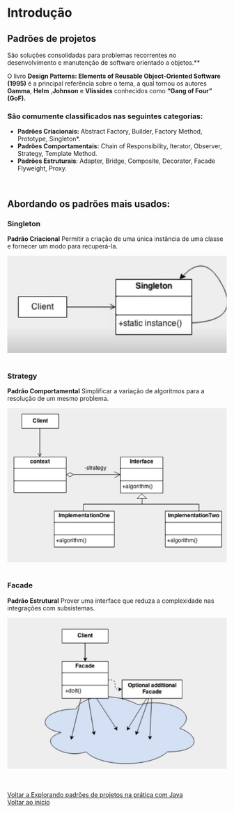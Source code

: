 # Introdução

## Padrões de projetos

São soluções consolidadas para problemas recorrentes no desenvolvimento e manutenção de software orientado a objetos.**

O livro **Design Patterns: Elements of Reusable Object-Oriented Software (1995)**  é a principal referência sobre o tema, a qual tornou os autores **Gamma**, **Helm** ,**Johnson** e **Vlissides** conhecidos como **“Gang of Four” (GoF).**

### São comumente classificados nas seguintes categorias:

- **Padrões Criacionais:** Abstract Factory, Builder, Factory Method, Prototype, Singleton*.
- **Padrões Comportamentais:** Chain of Responsibility, Iterator, Observer, Strategy, Template Method.
- **Padrões Estruturais**: Adapter, Bridge, Composite, Decorator, Facade Flyweight, Proxy.

<br>

## Abordando os padrões mais usados:

### Singleton

**Padrão Criacional**
Permitir a criação de uma única instância de uma classe e fornecer um modo para recuperá-la.

<img src="./img/42.jpg" alt="" width="550">

<br>

<br>

### Strategy

**Padrão Comportamental**
Simplificar a variação de algoritmos para a resolução de um mesmo problema.

<img src="./img/43.jpg" alt="" width="550">

<br>

<br>

### Facade

**Padrão Estrutural**
Prover uma interface que reduza a complexidade nas integrações com subsistemas.

<img src="./img/44.jpg" alt="" width="550">

<br>

<br>

<br>

[Voltar a Explorando padrões de projetos na prática com Java](/Arquivos/Conteudo/6%20-%20Ganhando%20produtividade%20com%20spring%20framwork/6.7%20Projeto%20explorando%20padroes%20de%20projeto%20na%20pratica.md)<br>
[Voltar ao inicio](/README.md)
